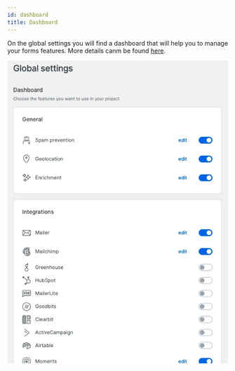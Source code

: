 ```yaml
---
id: dashboard
title: Dashboard
---
```


On the global settings you will find a dashboard that will help you to manage your forms features.
More details canm be found [here](features/dashboard).

![Dashboard screen](/img/forms/dashboard.webp)
